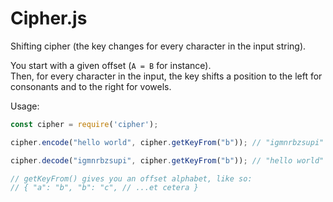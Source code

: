 # Cipher.js

Shifting cipher (the key changes for every character in the input string).

You start with a given offset (`A = B` for instance).  
Then, for every character in the input, the key shifts a position to the left for consonants and to the right for vowels.

Usage:

```js
const cipher = require('cipher');

cipher.encode("hello world", cipher.getKeyFrom("b")); // "igmnrbzsupi"

cipher.decode("igmnrbzsupi", cipher.getKeyFrom("b")); // "hello world"

// getKeyFrom() gives you an offset alphabet, like so:
// { "a": "b", "b": "c", // ...et cetera }
```
